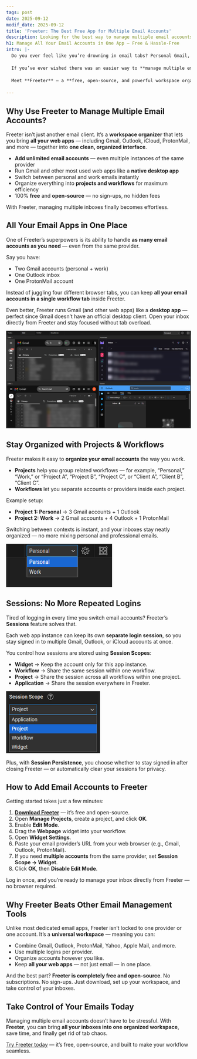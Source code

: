 ```yaml
---
tags: post
date: 2025-09-12
modif_date: 2025-09-12
title: 'Freeter: The Best Free App for Multiple Email Accounts'
description: Looking for the best way to manage multiple email accounts? Discover Freeter — a free app that lets you organize all your inboxes in one place.
h1: Manage All Your Email Accounts in One App — Free & Hassle-Free
intro: |-
  Do you ever feel like you’re drowning in email tabs? Personal Gmail, work Outlook, a second Gmail for side projects… maybe even an iCloud or ProtonMail inbox on top of that. Before you know it, your browser looks like a battlefield, and managing all those emails becomes a daily struggle.

  If you’ve ever wished there was an easier way to **manage multiple email accounts in one place**, you’re not alone — and we’ve got great news.

  Meet **Freeter** — a **free, open-source, and powerful workspace organizer** that makes handling multiple email accounts smooth, simple, and stress-free. No more switching between tabs, no more hunting through browser windows, no more inbox chaos.

---
```


## Why Use Freeter to Manage Multiple Email Accounts?

Freeter isn’t just another email client. It’s a **workspace organizer** that lets you bring **all your web apps** — including Gmail, Outlook, iCloud, ProtonMail, and more — together into **one clean, organized interface**.

- **Add unlimited email accounts** — even multiple instances of the same provider
- Run Gmail and other most used web apps like a **native desktop app**
- Switch between personal and work emails instantly
- Organize everything into **projects and workflows** for maximum efficiency
- 100% **free** and **open-source** — no sign-ups, no hidden fees

With Freeter, managing multiple inboxes finally becomes effortless.

## All Your Email Apps in One Place

One of Freeter’s superpowers is its ability to handle **as many email accounts as you need** — even from the same provider.

Say you have:

- Two Gmail accounts (personal + work)
- One Outlook inbox
- One ProtonMail account

Instead of juggling four different browser tabs, you can keep **all your email accounts in a single workflow tab** inside Freeter.

Even better, Freeter runs Gmail (and other web apps) like a **desktop app** — perfect since Gmail doesn’t have an official desktop client. Open your inbox directly from Freeter and stay focused without tab overload.

![Multiple Email Accounts In One Workflow Tab](multiple-email-accounts-one-workflow.png "Multiple Email Accounts In One Workflow Tab")

## Stay Organized with Projects & Workflows

Freeter makes it easy to **organize your email accounts** the way you work.

- **Projects** help you group related workflows — for example, “Personal,” “Work,” or “Project A”, “Project B”, “Project C”, or “Client A”, “Client B”, “Client C”.
- **Workflows** let you separate accounts or providers inside each project.

Example setup:

- **Project 1: Personal** → 3 Gmail accounts + 1 Outlook
- **Project 2: Work** → 2 Gmail accounts + 4 Outlook + 1 ProtonMail

Switching between contexts is instant, and your inboxes stay neatly organized — no more mixing personal and professional emails.

![Project Switcher](projects.png "Project Switcher")

## Sessions: No More Repeated Logins

Tired of logging in every time you switch email accounts? Freeter’s **Sessions** feature solves that.

Each web app instance can keep its own **separate login session**, so you stay signed in to multiple Gmail, Outlook, or iCloud accounts at once.

You control how sessions are stored using **Session Scopes**:

- **Widget** → Keep the account only for this app instance.
- **Workflow** → Share the same session within one workflow.
- **Project** → Share the session across all workflows within one project.
- **Application** → Share the session everywhere in Freeter.

![Session Scopes](session-scopes.png "Session Scopes")

Plus, with **Session Persistence**, you choose whether to stay signed in after closing Freeter — or automatically clear your sessions for privacy.

## How to Add Email Accounts to Freeter

Getting started takes just a few minutes:

1. [**Download Freeter**](/download) — it’s free and open-source.
2. Open **Manage Projects**, create a project, and click **OK**.
3. Enable **Edit Mode**.
4. Drag the **Webpage** widget into your workflow.
5. Open **Widget Settings**.
6. Paste your email provider’s URL from your web browser (e.g., Gmail, Outlook, ProtonMail).
7. If you need **multiple accounts** from the same provider, set **Session Scope → Widget**.
8. Click **OK**, then **Disable Edit Mode**.

Log in once, and you’re ready to manage your inbox directly from Freeter — no browser required.

## Why Freeter Beats Other Email Management Tools

Unlike most dedicated email apps, Freeter isn’t locked to one provider or one account. It’s a **universal workspace** — meaning you can:

- Combine Gmail, Outlook, ProtonMail, Yahoo, Apple Mail, and more.
- Use multiple logins per provider.
- Organize accounts however you like.
- Keep **all your web apps** — not just email — in one place.

And the best part? **Freeter is completely free and open-source**. No subscriptions. No sign-ups. Just download, set up your workspace, and take control of your inboxes.

## Take Control of Your Emails Today

Managing multiple email accounts doesn’t have to be stressful. With **Freeter**, you can bring **all your inboxes into one organized workspace**, save time, and finally get rid of tab chaos.

[Try Freeter today](/download) — it’s free, open-source, and built to make your workflow seamless.
